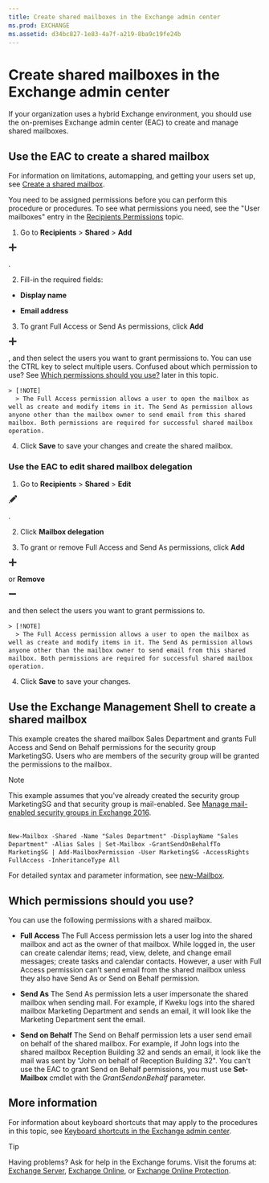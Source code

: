 ```yaml
---
title: Create shared mailboxes in the Exchange admin center
ms.prod: EXCHANGE
ms.assetid: d34bc827-1e83-4a7f-a219-8ba9c19fe24b
---
```



# Create shared mailboxes in the Exchange admin center

If your organization uses a hybrid Exchange environment, you should use the on-premises Exchange admin center (EAC) to create and manage shared mailboxes.
  
    
    


## Use the EAC to create a shared mailbox

For information on limitations, automapping, and getting your users set up, see  [Create a shared mailbox](https://support.office.com/en-US/article/Create-shared-mailboxes-in-Office-365-871a246d-3acd-4bba-948e-5de8be0544c9). 
  
    
    
You need to be assigned permissions before you can perform this procedure or procedures. To see what permissions you need, see the "User mailboxes" entry in the  [Recipients Permissions](recipients-permissions.md) topic.
  
    
    

1. Go to **Recipients** > **Shared** > **Add**
  
    
    
![Add icon](images/ITPro_EAC_AddIcon.png)
  
    
    
.
    
  
2. Fill-in the required fields:
    
  - **Display name**
    
  
  - **Email address**
    
  
3. To grant Full Access or Send As permissions, click **Add**
  
    
    
![Add icon](images/ITPro_EAC_AddIcon.png)
  
    
    
, and then select the users you want to grant permissions to. You can use the CTRL key to select multiple users. Confused about which permission to use? See [Which permissions should you use?](create-shared-mailboxes-in-the-exchange-admin-center.md#TypesOfPerms) later in this topic.
    
    > [!NOTE]
      > The Full Access permission allows a user to open the mailbox as well as create and modify items in it. The Send As permission allows anyone other than the mailbox owner to send email from this shared mailbox. Both permissions are required for successful shared mailbox operation. 
4. Click **Save** to save your changes and create the shared mailbox.
    
  

### Use the EAC to edit shared mailbox delegation


  
    
    

1. Go to **Recipients** > **Shared** > **Edit**
  
    
    
![Edit icon](images/ITPro_EAC_EditIcon.png)
  
    
    
.
    
  
2. Click **Mailbox delegation**
    
  
3. To grant or remove Full Access and Send As permissions, click **Add**
  
    
    
![Add icon](images/ITPro_EAC_AddIcon.png)
  
    
    
 or **Remove**
  
    
    
![Remove icon](images/ITPro_EAC_RemoveIcon.png)
  
    
    
 and then select the users you want to grant permissions to.
    
    > [!NOTE]
      > The Full Access permission allows a user to open the mailbox as well as create and modify items in it. The Send As permission allows anyone other than the mailbox owner to send email from this shared mailbox. Both permissions are required for successful shared mailbox operation. 
4. Click **Save** to save your changes.
    
  

## Use the Exchange Management Shell to create a shared mailbox

This example creates the shared mailbox Sales Department and grants Full Access and Send on Behalf permissions for the security group MarketingSG. Users who are members of the security group will be granted the permissions to the mailbox.
  
    
    

> [!NOTE]
> This example assumes that you've already created the security group MarketingSG and that security group is mail-enabled. See  [Manage mail-enabled security groups in Exchange 2016](manage-mail-enabled-security-groups-in-exchange-2016.md). 
  
    
    


```

New-Mailbox -Shared -Name "Sales Department" -DisplayName "Sales Department" -Alias Sales | Set-Mailbox -GrantSendOnBehalfTo MarketingSG | Add-MailboxPermission -User MarketingSG -AccessRights FullAccess -InheritanceType All
```

For detailed syntax and parameter information, see  [new-Mailbox](http://technet.microsoft.com/library/42dbb25a-0b23-4775-ae15-7af62c089565.aspx).
  
    
    

## Which permissions should you use?
<a name="TypesOfPerms"> </a>

You can use the following permissions with a shared mailbox.
  
    
    

- **Full Access** The Full Access permission lets a user log into the shared mailbox and act as the owner of that mailbox. While logged in, the user can create calendar items; read, view, delete, and change email messages; create tasks and calendar contacts. However, a user with Full Access permission can't send email from the shared mailbox unless they also have Send As or Send on Behalf permission.
    
  
- **Send As** The Send As permission lets a user impersonate the shared mailbox when sending mail. For example, if Kweku logs into the shared mailbox Marketing Department and sends an email, it will look like the Marketing Department sent the email.
    
  
- **Send on Behalf** The Send on Behalf permission lets a user send email on behalf of the shared mailbox. For example, if John logs into the shared mailbox Reception Building 32 and sends an email, it look like the mail was sent by "John on behalf of Reception Building 32". You can't use the EAC to grant Send on Behalf permissions, you must use **Set-Mailbox** cmdlet with the _GrantSendonBehalf_ parameter.
    
  

## More information
<a name="TypesOfPerms"> </a>

For information about keyboard shortcuts that may apply to the procedures in this topic, see  [Keyboard shortcuts in the Exchange admin center](keyboard-shortcuts-in-the-exchange-admin-center.md).
  
    
    

> [!TIP]
> Having problems? Ask for help in the Exchange forums. Visit the forums at:  [Exchange Server](https://go.microsoft.com/fwlink/p/?linkId=60612),  [Exchange Online](https://go.microsoft.com/fwlink/p/?linkId=267542), or  [Exchange Online Protection](https://go.microsoft.com/fwlink/p/?linkId=285351). 
  
    
    


